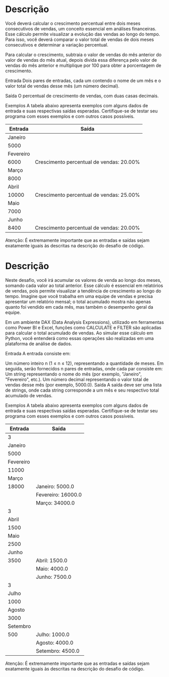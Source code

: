 # Descrição

Você deverá calcular o crescimento percentual entre dois meses consecutivos de vendas, um conceito essencial em análises financeiras. Esse cálculo permite visualizar a evolução das vendas ao longo do tempo. Para isso, você deverá comparar o valor total de vendas de dois meses consecutivos e determinar a variação percentual.

Para calcular o crescimento, subtraia o valor de vendas do mês anterior do valor de vendas do mês atual, depois divida essa diferença pelo valor de vendas do mês anterior e multiplique por 100 para obter a porcentagem de crescimento.

Entrada
Dois pares de entradas, cada um contendo o nome de um mês e o valor total de vendas desse mês (um número decimal).

Saída
O percentual de crescimento de vendas, com duas casas decimais.

Exemplos
A tabela abaixo apresenta exemplos com alguns dados de entrada e suas respectivas saídas esperadas. Certifique-se de testar seu programa com esses exemplos e com outros casos possíveis.

| Entrada	|Saída |
| ----------|------|
| Janeiro
| 5000
| Fevereiro
| 6000	    |Crescimento percentual de vendas: 20.00% |
|Março
| 8000
| Abril
| 10000	| Crescimento percentual de vendas: 25.00%|
| Maio
| 7000
| Junho
| 8400	| Crescimento percentual de vendas: 20.00%|

Atenção: É extremamente importante que as entradas e saídas sejam exatamente iguais às descritas na descrição do desafio de código.

# Descrição

Neste desafio, você irá acumular os valores de venda ao longo dos meses, somando cada valor ao total anterior. Esse cálculo é essencial em relatórios de vendas, pois permite visualizar a tendência de crescimento ao longo do tempo. Imagine que você trabalha em uma equipe de vendas e precisa apresentar um relatório mensal; o total acumulado mostra não apenas quanto foi vendido em cada mês, mas também o desempenho geral da equipe.

Em um ambiente DAX (Data Analysis Expressions), utilizado em ferramentas como Power BI e Excel, funções como CALCULATE e FILTER são aplicadas para calcular o total acumulado de vendas. Ao simular esse cálculo em Python, você entenderá como essas operações são realizadas em uma plataforma de análise de dados.

Entrada
A entrada consiste em:

Um número inteiro n (1 ≤ n ≤ 12), representando a quantidade de meses.
Em seguida, serão fornecidos n pares de entradas, onde cada par consiste em:
Um string representando o nome do mês (por exemplo, "Janeiro", "Fevereiro", etc.).
Um número decimal representando o valor total de vendas desse mês (por exemplo, 5000.0).
Saída
A saída deve ser uma lista de strings, onde cada string corresponde a um mês e seu respectivo total acumulado de vendas.

Exemplos
A tabela abaixo apresenta exemplos com alguns dados de entrada e suas respectivas saídas esperadas. Certifique-se de testar seu programa com esses exemplos e com outros casos possíveis.

| Entrada	|Saída|
|----------|---------|
|3      
|Janeiro
|5000
|Fevereiro
|11000
|Março
|18000	|Janeiro: 5000.0   
|        |Fevereiro: 16000.0
|        |Março: 34000.0
|3
|Abril
|1500
|Maio
|2500
|Junho
|3500	| Abril: 1500.0
|       |Maio: 4000.0
|       |Junho: 7500.0
|3
|Julho
|1000
|Agosto
|3000
|Setembro|
|500	|Julho: 1000.0
|       |Agosto: 4000.0
|       |Setembro: 4500.0

Atenção: É extremamente importante que as entradas e saídas sejam exatamente iguais às descritas na descrição do desafio de código.